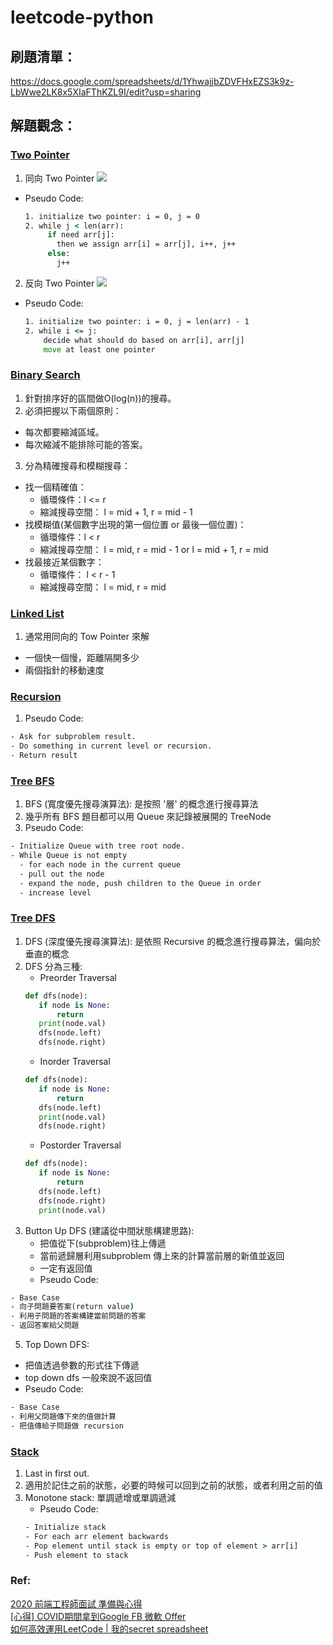 # leetcode-python
## 刷題清單：  
https://docs.google.com/spreadsheets/d/1YhwajjbZDVFHxEZS3k9z-LbWwe2LK8x5XIaFThKZL9I/edit?usp=sharing  

## 解題觀念：
### [Two Pointer](https://www.youtube.com/watch?v=86GHTcY0K4I&list=PLV5qT67glKSErHD66rKTfqerMYz9OaTOs&index=2&ab_channel=%E5%9B%BE%E7%81%B5%E6%98%9F%E7%90%83TuringPlanet)
1. 同向 Two Pointer
  ![](https://i.imgur.com/dUqTY2Z.png)
  - Pseudo Code:
    ```cmd
    1. initialize two pointer: i = 0, j = 0 
    2. while j < len(arr):
         if need arr[j]:
           then we assign arr[i] = arr[j], i++, j++
         else: 
           j++
     ```
2. 反向 Two Pointer
  ![](https://i.imgur.com/FFg4oXz.png)
  -  Pseudo Code:
     ```cmd
     1. initialize two pointer: i = 0, j = len(arr) - 1
     2. while i <= j:
         decide what should do based on arr[i], arr[j]
         move at least one pointer
     ```
 
### [Binary Search](https://www.youtube.com/watch?v=j2_JW3In9PE&list=PLV5qT67glKSErHD66rKTfqerMYz9OaTOs&index=3&ab_channel=%E5%9B%BE%E7%81%B5%E6%98%9F%E7%90%83TuringPlanet)
1. 針對排序好的區間做O(log(n))的搜尋。
2. 必須把握以下兩個原則：
  - 每次都要縮減區域。
  - 每次縮減不能排除可能的答案。
3. 分為精確搜尋和模糊搜尋：
  - 找一個精確值： 
    - 循環條件：l <= r  
    - 縮減搜尋空間： l = mid + 1, r = mid - 1
  - 找模糊值(某個數字出現的第一個位置 or 最後一個位置)：
    - 循環條件：l < r  
    - 縮減搜尋空間： l = mid, r = mid - 1 or l = mid + 1, r = mid
  - 找最接近某個數字：
    - 循環條件： l < r - 1
    - 縮減搜尋空間： l = mid, r = mid 

### [Linked List](https://www.youtube.com/watch?v=0czlvlqg5xw&list=PLV5qT67glKSErHD66rKTfqerMYz9OaTOs&index=4&ab_channel=%E5%9B%BE%E7%81%B5%E6%98%9F%E7%90%83TuringPlanet)
1. 通常用同向的 Tow Pointer 來解
  - 一個快一個慢，距離隔開多少
  - 兩個指針的移動速度
 
 
### [Recursion](https://www.youtube.com/watch?v=0czlvlqg5xw&list=PLV5qT67glKSErHD66rKTfqerMYz9OaTOs&index=4&ab_channel=%E5%9B%BE%E7%81%B5%E6%98%9F%E7%90%83TuringPlanet)
1. Pseudo Code: 
  ```cmd
  - Ask for subproblem result.
  - Do something in current level or recursion.
  - Return result
  ```


### [Tree BFS](https://www.youtube.com/watch?v=jEg9AeN5a2Q&list=PLV5qT67glKSErHD66rKTfqerMYz9OaTOs&index=8&ab_channel=%E5%9B%BE%E7%81%B5%E6%98%9F%E7%90%83TuringPlanet)
1. BFS (寬度優先搜尋演算法): 是按照 '層' 的概念進行搜尋算法
2. 幾乎所有 BFS 題目都可以用 Queue 來記錄被展開的 TreeNode
3. Pseudo Code: 
  ```cmd
  - Initialize Queue with tree root node.
  - While Queue is not empty
    - for each node in the current queue
    - pull out the node
    - expand the node, push children to the Queue in order
    - increase level
  ```

### [Tree DFS](https://www.youtube.com/watch?v=5jz66VkGMCY&list=PLV5qT67glKSErHD66rKTfqerMYz9OaTOs&index=9&ab_channel=%E5%9B%BE%E7%81%B5%E6%98%9F%E7%90%83TuringPlanet)
1. DFS (深度優先搜尋演算法): 是依照 Recursive 的概念進行搜尋算法，偏向於垂直的概念
2. DFS 分為三種: 
   - Preorder Traversal
   ```python
   def dfs(node):
      if node is None:
          return
      print(node.val)
      dfs(node.left)
      dfs(node.right)
   ```
   - Inorder Traversal
   ```python
   def dfs(node):
      if node is None:
          return
      dfs(node.left)
      print(node.val)
      dfs(node.right)
   ```
   - Postorder Traversal
   ```python
   def dfs(node):
      if node is None:
          return
      dfs(node.left)
      dfs(node.right)
      print(node.val)
   ```
4. Button Up DFS (建議從中間狀態構建思路):
   - 把值從下(subproblem)往上傳遞
   - 當前遞歸層利用subproblem 傳上來的計算當前層的新值並返回
   - 一定有返回值
   - Pseudo Code: 
  ```cmd
  - Base Case
  - 向子問題要答案(return value)
  - 利用子問題的答案構建當前問題的答案
  - 返回答案給父問題
 ```
5. Top Down DFS:
  - 把值透過參數的形式往下傳遞
  - top down dfs 一般來說不返回值
  - Pseudo Code: 
  ```cmd
  - Base Case
  - 利用父問題傳下來的值做計算
  - 把值傳給子問題做 recursion
  ```
 
### [Stack](https://www.youtube.com/watch?v=D_MHAZGtByY&list=PLV5qT67glKSErHD66rKTfqerMYz9OaTOs&index=5&ab_channel=%E5%9B%BE%E7%81%B5%E6%98%9F%E7%90%83TuringPlanet)
1. Last in first out.
2. 適用於記住之前的狀態，必要的時候可以回到之前的狀態，或者利用之前的值
3. Monotone stack: 單調遞增或單調遞減
   - Pseudo Code:
   ```cmd
   - Initialize stack
   - For each arr element backwards
   - Pop element until stack is empty or top of element > arr[i]
   - Push element to stack
    ```


### Ref:   
[2020 前端工程師面試 準備與心得](https://yixuntseng-bruce.medium.com/2020%E5%89%8D%E7%AB%AF%E5%B7%A5%E7%A8%8B%E5%B8%AB%E9%9D%A2%E8%A9%A6%E5%88%86%E4%BA%ABline-17live-binance-tiktok-bytedance-a9a7e01fd613)  
[[心得] COVID期間拿到Google FB 微軟 Offer](https://www.ptt.cc/bbs/Soft_Job/M.1605589986.A.CBA.html)  
[如何高效運用LeetCode | 我的secret spreadsheet](https://www.youtube.com/watch?v=ucTL2ZdcyOs&feature=emb_title&ab_channel=AHTech)

